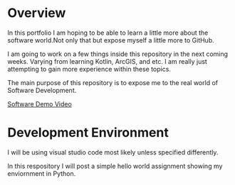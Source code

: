 # Overview

In this portfolio I am hoping to be able to learn a little more about the software world.Not only that but expose myself a little more to GitHub.

I am going to work on a few things inside this repository in the next coming weeks. Varying from learning Kotlin, ArcGIS, and etc. I am really just attempting to gain more
experience within these topics.

The main purpose of this repository is to expose me to the real world of Software Development.


[Software Demo Video](https://youtu.be/-BwEmW0YNyU)

# Development Environment

I will be using visual studio code most likely unless specified differently.

In this respository I will post a simple hello world assignment showing my enviornment in Python. 
